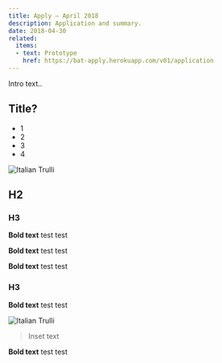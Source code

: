 ```yaml
---
title: Apply – April 2018
description: Application and summary.
date: 2018-04-30
related:
  items:
  - text: Prototype
    href: https://bat-apply.herokuapp.com/v01/application
---
```



Intro text..

## Title?

* 1
* 2
* 3
* 4


<img src="/images/example-post/02-search-results.png" alt="Italian Trulli">

## H2

### H3

**Bold text**
test test

**Bold text**
test test

**Bold text**
test test


### H3

**Bold text**
test test

<img src="/images/example-post/02-search-results.png" alt="Italian Trulli">

> Inset text

**Bold text**
test test
